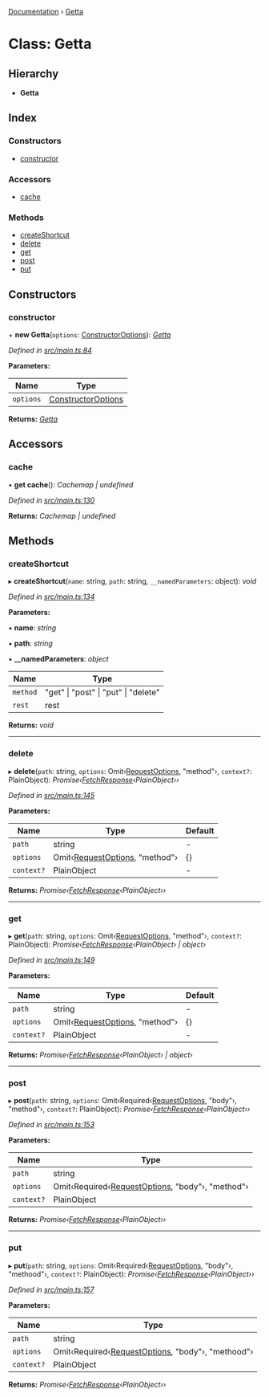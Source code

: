[Documentation](../README.md) › [Getta](getta.md)

# Class: Getta

## Hierarchy

* **Getta**

## Index

### Constructors

* [constructor](getta.md#constructor)

### Accessors

* [cache](getta.md#cache)

### Methods

* [createShortcut](getta.md#createshortcut)
* [delete](getta.md#delete)
* [get](getta.md#get)
* [post](getta.md#post)
* [put](getta.md#put)

## Constructors

###  constructor

\+ **new Getta**(`options`: [ConstructorOptions](../interfaces/constructoroptions.md)): *[Getta](getta.md)*

*Defined in [src/main.ts:84](https://github.com/badbatch/getta/blob/addf14c/src/main.ts#L84)*

**Parameters:**

Name | Type |
------ | ------ |
`options` | [ConstructorOptions](../interfaces/constructoroptions.md) |

**Returns:** *[Getta](getta.md)*

## Accessors

###  cache

• **get cache**(): *Cachemap | undefined*

*Defined in [src/main.ts:130](https://github.com/badbatch/getta/blob/addf14c/src/main.ts#L130)*

**Returns:** *Cachemap | undefined*

## Methods

###  createShortcut

▸ **createShortcut**(`name`: string, `path`: string, `__namedParameters`: object): *void*

*Defined in [src/main.ts:134](https://github.com/badbatch/getta/blob/addf14c/src/main.ts#L134)*

**Parameters:**

▪ **name**: *string*

▪ **path**: *string*

▪ **__namedParameters**: *object*

Name | Type |
------ | ------ |
`method` | "get" &#124; "post" &#124; "put" &#124; "delete" |
`rest` | rest |

**Returns:** *void*

___

###  delete

▸ **delete**(`path`: string, `options`: Omit‹[RequestOptions](../interfaces/requestoptions.md), "method"›, `context?`: PlainObject): *Promise‹[FetchResponse](../interfaces/fetchresponse.md)‹PlainObject››*

*Defined in [src/main.ts:145](https://github.com/badbatch/getta/blob/addf14c/src/main.ts#L145)*

**Parameters:**

Name | Type | Default |
------ | ------ | ------ |
`path` | string | - |
`options` | Omit‹[RequestOptions](../interfaces/requestoptions.md), "method"› | {} |
`context?` | PlainObject | - |

**Returns:** *Promise‹[FetchResponse](../interfaces/fetchresponse.md)‹PlainObject››*

___

###  get

▸ **get**(`path`: string, `options`: Omit‹[RequestOptions](../interfaces/requestoptions.md), "method"›, `context?`: PlainObject): *Promise‹[FetchResponse](../interfaces/fetchresponse.md)‹PlainObject› | object›*

*Defined in [src/main.ts:149](https://github.com/badbatch/getta/blob/addf14c/src/main.ts#L149)*

**Parameters:**

Name | Type | Default |
------ | ------ | ------ |
`path` | string | - |
`options` | Omit‹[RequestOptions](../interfaces/requestoptions.md), "method"› | {} |
`context?` | PlainObject | - |

**Returns:** *Promise‹[FetchResponse](../interfaces/fetchresponse.md)‹PlainObject› | object›*

___

###  post

▸ **post**(`path`: string, `options`: Omit‹Required‹[RequestOptions](../interfaces/requestoptions.md), "body"›, "method"›, `context?`: PlainObject): *Promise‹[FetchResponse](../interfaces/fetchresponse.md)‹PlainObject››*

*Defined in [src/main.ts:153](https://github.com/badbatch/getta/blob/addf14c/src/main.ts#L153)*

**Parameters:**

Name | Type |
------ | ------ |
`path` | string |
`options` | Omit‹Required‹[RequestOptions](../interfaces/requestoptions.md), "body"›, "method"› |
`context?` | PlainObject |

**Returns:** *Promise‹[FetchResponse](../interfaces/fetchresponse.md)‹PlainObject››*

___

###  put

▸ **put**(`path`: string, `options`: Omit‹Required‹[RequestOptions](../interfaces/requestoptions.md), "body"›, "methood"›, `context?`: PlainObject): *Promise‹[FetchResponse](../interfaces/fetchresponse.md)‹PlainObject››*

*Defined in [src/main.ts:157](https://github.com/badbatch/getta/blob/addf14c/src/main.ts#L157)*

**Parameters:**

Name | Type |
------ | ------ |
`path` | string |
`options` | Omit‹Required‹[RequestOptions](../interfaces/requestoptions.md), "body"›, "methood"› |
`context?` | PlainObject |

**Returns:** *Promise‹[FetchResponse](../interfaces/fetchresponse.md)‹PlainObject››*
